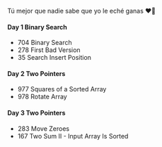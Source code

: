 Tú mejor que nadie sabe que yo le eché ganas ❤️‍🔥

#### Day 1 Binary Search
- 704 Binary Search
- 278 First Bad Version
- 35 Search Insert Position

#### Day 2 Two Pointers
- 977 Squares of a Sorted Array
- 978 Rotate Array

#### Day 3 Two Pointers
- 283 Move Zeroes
- 167 Two Sum II - Input Array Is Sorted